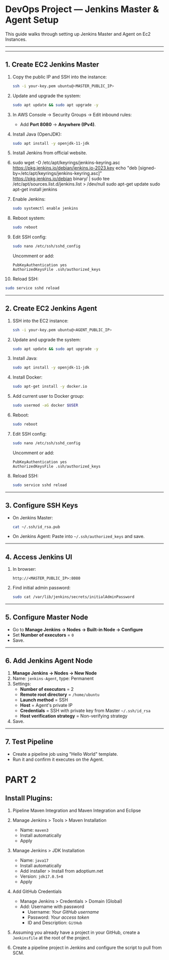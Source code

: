 # DevOps Project — Jenkins Master & Agent Setup

This guide walks through setting up Jenkins Master and Agent on Ec2 Instances.

---

---

## 1. Create EC2 Jenkins Master

1. Copy the public IP and SSH into the instance:
   ```bash
   ssh -i your-key.pem ubuntu@<MASTER_PUBLIC_IP>
   ```
2. Update and upgrade the system:
   ```bash
   sudo apt update && sudo apt upgrade -y
   ```
3. In AWS Console → Security Groups → Edit inbound rules:  
   - Add **Port 8080** → **Anywhere (IPv4)**.
4. Install Java (OpenJDK):
   ```bash
   sudo apt install -y openjdk-11-jdk
   ```
5. Install Jenkins from official website.
6. sudo wget -O /etc/apt/keyrings/jenkins-keyring.asc \
  https://pkg.jenkins.io/debian/jenkins.io-2023.key
echo "deb [signed-by=/etc/apt/keyrings/jenkins-keyring.asc]" \
  https://pkg.jenkins.io/debian binary/ | sudo tee \
  /etc/apt/sources.list.d/jenkins.list > /dev/null
sudo apt-get update
sudo apt-get install jenkins

7. Enable Jenkins:
   ```bash
   sudo systemctl enable jenkins
   ```
8. Reboot system:
   ```bash
   sudo reboot
   ```
9. Edit SSH config:
   ```bash
   sudo nano /etc/ssh/sshd_config
   ```
   Uncomment or add:
   ```
   PubKeyAuthentication yes
   AuthorizedKeysFile .ssh/authorized_keys
   ```
10. Reload SSH:
   ```bash
   sudo service sshd reload
   ```

---

## 2. Create EC2 Jenkins Agent

1. SSH into the EC2 instance:
   ```bash
   ssh -i your-key.pem ubuntu@<AGENT_PUBLIC_IP>
   ```
2. Update and upgrade the system:
   ```bash
   sudo apt update && sudo apt upgrade -y
   ```
3. Install Java:
   ```bash
   sudo apt install -y openjdk-11-jdk
   ```
4. Install Docker:
   ```bash
   sudo apt-get install -y docker.io
   ```
5. Add current user to Docker group:
   ```bash
   sudo usermod -aG docker $USER
   ```
6. Reboot:
   ```bash
   sudo reboot
   ```
7. Edit SSH config:
   ```bash
   sudo nano /etc/ssh/sshd_config
   ```
   Uncomment or add:
   ```
   PubKeyAuthentication yes
   AuthorizedKeysFile .ssh/authorized_keys
   ```
8. Reload SSH:
   ```bash
   sudo service sshd reload
   ```

---

## 3. Configure SSH Keys

- On Jenkins Master:
  ```bash
  cat ~/.ssh/id_rsa.pub
  ```
- On Jenkins Agent:
  Paste into `~/.ssh/authorized_keys` and save.

---

## 4. Access Jenkins UI

1. In browser:  
   ```
   http://<MASTER_PUBLIC_IP>:8080
   ```
2. Find initial admin password:
   ```bash
   sudo cat /var/lib/jenkins/secrets/initialAdminPassword
   ```

---

## 5. Configure Master Node

- Go to **Manage Jenkins → Nodes → Built-in Node → Configure**  
- Set **Number of executors** = `0`  
- Save.

---

## 6. Add Jenkins Agent Node

1. **Manage Jenkins → Nodes → New Node**  
2. Name: `jenkins-Agent`, type: Permanent  
3. Settings:  
   - **Number of executors** = 2  
   - **Remote root directory** = `/home/ubuntu`  
   - **Launch method** = SSH  
   - **Host** = Agent's private IP  
   - **Credentials** = SSH with private key from Master `~/.ssh/id_rsa`  
   - **Host verification strategy** = Non-verifying strategy  
4. Save.

---

## 7. Test Pipeline

- Create a pipeline job using "Hello World" template.  
- Run it and confirm it executes on the Agent.



# PART 2

## Install Plugins:

1. Pipeline Maven Integration and Maven Integration and Eclipse

2. Manage Jenkins > Tools > Maven Installation  
   - Name: `maven3`  
   - Install automatically  
   - Apply

3. Manage Jenkins > JDK Installation  
   - Name: `java17`  
   - Install automatically  
   - Add installer > Install from adoptium.net  
   - Version: `jdk17.0.5+8`  
   - Apply

4. Add GitHub Credentials  
   - Manage Jenkins > Credentials > Domain (Global)  
   - Add: Username with password  
     - Username: *Your GitHub username*  
     - Password: *Your access token*  
     - ID and Description: `GitHub`

5. Assuming you already have a project in your GitHub, create a `Jenkinsfile` at the root of the project.

6. Create a pipeline project in Jenkins and configure the script to pull from SCM.

